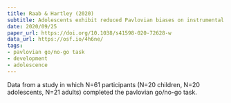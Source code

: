 ```yaml
---
title: Raab & Hartley (2020)
subtitle: Adolescents exhibit reduced Pavlovian biases on instrumental learning
date: 2020/09/25
paper_url: https://doi.org/10.1038/s41598-020-72628-w
data_url: https://osf.io/4h6ne/
tags:
- pavlovian go/no-go task
- development
- adolescence
---
```


Data from a study in which N=61 participants (N=20 children, N=20 adolescents, N=21 adults) completed the pavlovian go/no-go task.
